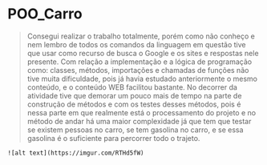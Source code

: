 # POO_Carro
>Consegui realizar o trabalho totalmente, porém como não conheço e nem lembro de todos os comandos da linguagem em questão tive que usar como recurso de busca o Google e os sites e respostas nele presente. Com relação a implementação e a lógica de programação como: classes, métodos, importações e chamadas de funções não tive muita dificuldade, pois já havia estudado anteriormente o mesmo conteúdo, e o conteúdo WEB facilitou bastante. No decorrer da atividade tive que demorar um pouco mais de tempo na parte de construção de métodos e com os testes desses métodos, pois é nessa parte em que realmente está o processamento do projeto e no método de andar há uma maior complexidade já que tem que testar se existem pessoas no carro, se tem gasolina no carro, e se essa gasolina é o suficiente para percorrer todo o trajeto.
```
![alt text](https://imgur.com/RTHd5fW)
```
